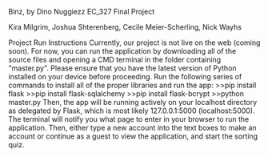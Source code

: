 Binz, by Dino Nuggiezz
EC_327 Final Project

Kira Milgrim, Joshua Shterenberg, Cecile Meier-Scherling, Nick Wayhs


Project Run Instructions
Currently, our project is not live on the web (coming soon). For now, you
can run the application by downloading all of the source files and opening a 
CMD terminal in the folder containing "master.py". Please ensure that you have
the latest version of Python installed on your device before proceeding.
Run the following series of commands to install all of the proper libraries and 
run the app:
	>>pip install flask
	>>pip install flask-sqlalchemy
	>>pip install flask-bcrypt
	>>python master.py
Then, the app will be running actively on your localhost directory as delegated
by Flask, which is most likely 127.0.0.1:5000 (localhost:5000). The terminal
will notify you what page to enter in your browser to run the application.
Then, either type a new account into the text boxes to make an account or 
continue as a guest to view the application, and start the sorting quiz.
